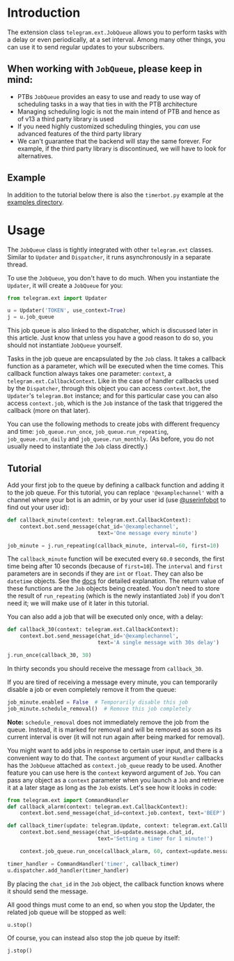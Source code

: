 # Introduction
The extension class `telegram.ext.JobQueue` allows you to perform tasks with a delay or even periodically, at a set interval. Among many other things, you can use it to send regular updates to your subscribers.

## When working with `JobQueue`, please keep in mind:

* PTBs `JobQueue` provides an easy to use and ready to use way of scheduling tasks in a way that ties in with the PTB architecture
* Managing scheduling logic is not the main intend of PTB and hence as of v13 a third party library is used
* If you need highly customized scheduling thingies, you *can* use advanced features of the third party library
* We can't guarantee that the backend will stay the same forever. For example, if the third party library is discontinued, we will have to look for alternatives.

## Example

In addition to the tutorial below there is also the `timerbot.py` example at the [examples directory](https://github.com/python-telegram-bot/python-telegram-bot/tree/master/examples).

# Usage
The `JobQueue` class is tightly integrated with other `telegram.ext` classes. Similar to `Updater` and `Dispatcher`, it runs asynchronously in a separate thread.

To use the `JobQueue`, you don't have to do much. When you instantiate the `Updater`, it will create a `JobQueue` for you:

```python
from telegram.ext import Updater

u = Updater('TOKEN', use_context=True)
j = u.job_queue
```

This job queue is also linked to the dispatcher, which is discussed later in this article. Just know that unless you have a good reason to do so, you should not instantiate `JobQueue` yourself.

Tasks in the job queue are encapsulated by the `Job` class. It takes a callback function as a parameter, which will be executed when the time comes. This callback function always takes one parameter: `context`, a `telegram.ext.CallbackContext`. Like in the case of handler callbacks used by the `Dispatcher`, through this object you can access `context.bot`, the `Updater`'s `telegram.Bot` instance; and for this particular case you can also access `context.job`, which is the `Job` instance of the task that triggered the callback (more on that later). 

You can use the following methods to create jobs with different frequency and time: `job_queue.run_once`, `job_queue.run_repeating`, `job_queue.run_daily` and `job_queue.run_monthly`. (As before, you do not usually need to instantiate the `Job` class directly.)

## Tutorial

Add your first job to the queue by defining a callback function and adding it to the job queue. For this tutorial, you can replace `'@examplechannel'` with a channel where your bot is an admin, or by your user id (use [@userinfobot](https://telegram.me/userinfobot) to find out your user id):

```python
def callback_minute(context: telegram.ext.CallbackContext):
    context.bot.send_message(chat_id='@examplechannel', 
                             text='One message every minute')

job_minute = j.run_repeating(callback_minute, interval=60, first=10)
```

The `callback_minute` function will be executed every `60.0` seconds, the first time being after 10 seconds (because of `first=10`). The `interval` and `first` parameters are in seconds if they are `int` or `float`. They can also be `datetime` objects. See the [docs](http://python-telegram-bot.readthedocs.io/en/stable/telegram.ext.jobqueue.html) for detailed explanation.
The return value of these functions are the `Job` objects being created. You don't need to store the result of `run_repeating` (which is the newly instantiated `Job`) if you don't need it; we will make use of it later in this tutorial.

You can also add a job that will be executed only once, with a delay:

```python
def callback_30(context: telegram.ext.CallbackContext):
    context.bot.send_message(chat_id='@examplechannel', 
                             text='A single message with 30s delay')

j.run_once(callback_30, 30)
```

In thirty seconds you should receive the message from `callback_30`. 

If you are tired of receiving a message every minute, you can temporarily disable a job or even completely remove it from the queue:

```python
job_minute.enabled = False  # Temporarily disable this job
job_minute.schedule_removal()  # Remove this job completely
```

**Note:** `schedule_removal` does not immediately remove the job from the queue. Instead, it is marked for removal and will be removed as soon as its current interval is over (it will not run again after being marked for removal).

You might want to add jobs in response to certain user input, and there is a convenient way to do that. The `context` argument of your `Handler` callbacks has the `JobQueue` attached as `context.job_queue` ready to be used. Another feature you can use here is the `context` keyword argument of `Job`. You can pass any object as a `context` parameter when you launch a `Job` and retrieve it at a later stage as long as the `Job` exists. Let's see how it looks in code:

```python
from telegram.ext import CommandHandler
def callback_alarm(context: telegram.ext.CallbackContext):
    context.bot.send_message(chat_id=context.job.context, text='BEEP')

def callback_timer(update: telegram.Update, context: telegram.ext.CallbackContext):
    context.bot.send_message(chat_id=update.message.chat_id,
                             text='Setting a timer for 1 minute!')

    context.job_queue.run_once(callback_alarm, 60, context=update.message.chat_id)

timer_handler = CommandHandler('timer', callback_timer)
u.dispatcher.add_handler(timer_handler)
```

By placing the `chat_id` in the `Job` object, the callback function knows where it should send the message.

All good things must come to an end, so when you stop the Updater, the related job queue will be stopped as well:

```python
u.stop()
```

Of course, you can instead also stop the job queue by itself:

```python
j.stop()
```
